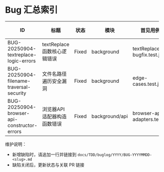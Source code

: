 # Bug 汇总索引

| ID | 标题 | 状态 | 模块 | 首见用例 | 文档 |
|---|---|---|---|---|---|
| BUG-20250904-textreplace-logic-errors | textReplace函数核心逻辑错误 | Fixed | background | textReplace-bugfix.test.js | [链接](2025/BUG-20250904-textreplace-logic-errors.md) |
| BUG-20250904-filename-traversal-security | 文件名路径遍历安全漏洞 | Fixed | background | edge-cases.test.js | [链接](2025/BUG-20250904-filename-traversal-security.md) |
| BUG-20250904-browser-api-constructor-errors | 浏览器API适配器构造函数错误 | Fixed | background/api | browser-api-adapters.test.js | [链接](2025/BUG-20250904-browser-api-constructor-errors.md) |

维护说明：
- 新增缺陷时，请追加一行并链接到 `docs/TDD/buglog/YYYY/BUG-YYYYMMDD-<slug>.md`
- 缺陷关闭后，更新状态与关联 PR 链接
